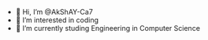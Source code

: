 - 👋 Hi, I’m @AkShAY-Ca7
- 👀 I’m interested in coding
- 🌱 I’m currently studing Engineering in Computer Science

<!---
AkShAY-Ca7/AkShAY-Ca7 is a ✨ special ✨ repository because its `README.md` (this file) appears on your GitHub profile.
You can click the Preview link to take a look at your changes.
--->

